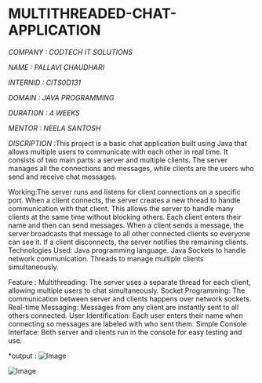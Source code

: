 # MULTITHREADED-CHAT-APPLICATION

*COMPANY : CODTECH IT SOLUTIONS*

*NAME : PALLAVI CHAUDHARI*

*INTERNID : CITS0D131*

*DOMAIN : JAVA PROGRAMMING*

*DURATION : 4 WEEKS*

*MENTOR : NEELA SANTOSH*

*DISCRIPTION* :This project is a basic chat application built using Java that allows multiple users to communicate with each other in real time. It consists of two main parts: a server and multiple clients. The server manages all the connections and messages, while clients are the users who send and receive chat messages.

Working:The server runs and listens for client connections on a specific port.
When a client connects, the server creates a new thread to handle communication with that client. This allows the server to handle many clients at the same time without blocking others.
Each client enters their name and then can send messages.
When a client sends a message, the server broadcasts that message to all other connected clients so everyone can see it.
If a client disconnects, the server notifies the remaining clients.
Technologies Used:
Java programming language.
Java Sockets to handle network communication.
Threads to manage multiple clients simultaneously.

Feature :
Multithreading: The server uses a separate thread for each client, allowing multiple users to chat simultaneously.
Socket Programming: The communication between server and clients happens over network sockets.
Real-time Messaging: Messages from any client are instantly sent to all others connected.
User Identification: Each user enters their name when connecting so messages are labeled with who sent them.
Simple Console Interface: Both server and clients run in the console for easy testing and use.

*output :
![Image](https://github.com/user-attachments/assets/eb2ace91-3d0b-45c3-be90-cc9e6cf93499)

![Image](https://github.com/user-attachments/assets/7ba0fd2a-1252-4bc3-ad97-2b8316feeac0)
